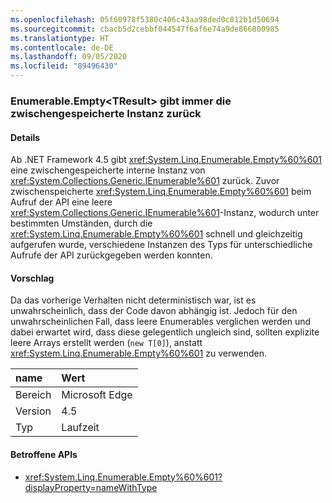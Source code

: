 ```yaml
---
ms.openlocfilehash: 05f60978f5380c406c43aa98ded0c812b1d50694
ms.sourcegitcommit: cbacb5d2cebbf044547f6af6e74a9de866800985
ms.translationtype: HT
ms.contentlocale: de-DE
ms.lasthandoff: 09/05/2020
ms.locfileid: "89496430"
---
```

### <a name="enumerableemptylttresultgt-always-returns-cached-instance"></a>Enumerable.Empty&lt;TResult&gt; gibt immer die zwischengespeicherte Instanz zurück

#### <a name="details"></a>Details

Ab .NET Framework 4.5 gibt <xref:System.Linq.Enumerable.Empty%60%601> eine zwischengespeicherte interne Instanz von <xref:System.Collections.Generic.IEnumerable%601> zurück. Zuvor zwischenspeicherte <xref:System.Linq.Enumerable.Empty%60%601> beim Aufruf der API eine leere <xref:System.Collections.Generic.IEnumerable%601>-Instanz, wodurch unter bestimmten Umständen, durch die <xref:System.Linq.Enumerable.Empty%60%601> schnell und gleichzeitig aufgerufen wurde, verschiedene Instanzen des Typs für unterschiedliche Aufrufe der API zurückgegeben werden konnten.

#### <a name="suggestion"></a>Vorschlag

Da das vorherige Verhalten nicht deterministisch war, ist es unwahrscheinlich, dass der Code davon abhängig ist. Jedoch für den unwahrscheinlichen Fall, dass leere Enumerables verglichen werden und dabei erwartet wird, dass diese gelegentlich ungleich sind, sollten explizite leere Arrays erstellt werden (<code>new T[0]</code>), anstatt <xref:System.Linq.Enumerable.Empty%60%601> zu verwenden.

| name    | Wert       |
|:--------|:------------|
| Bereich   |Microsoft Edge|
|Version|4.5|
|Typ|Laufzeit|

#### <a name="affected-apis"></a>Betroffene APIs

- <xref:System.Linq.Enumerable.Empty%60%601?displayProperty=nameWithType>

<!--

#### Affected APIs

- ``M:System.Linq.Enumerable.Empty``1``

-->
